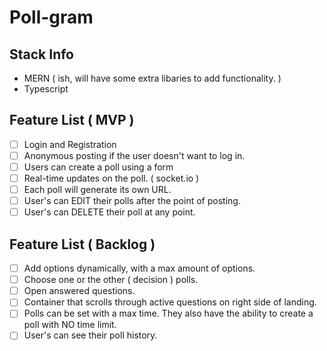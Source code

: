 # Poll-gram

## Stack Info

-   MERN ( ish, will have some extra libaries to add functionality. )
-   Typescript

## Feature List ( MVP )

-   [ ] Login and Registration
-   [ ] Anonymous posting if the user doesn't want to log in.
-   [ ] Users can create a poll using a form
-   [ ] Real-time updates on the poll. ( socket.io )
-   [ ] Each poll will generate its own URL.
-   [ ] User's can EDIT their polls after the point of posting.
-   [ ] User's can DELETE their poll at any point.

## Feature List ( Backlog )

-   [ ] Add options dynamically, with a max amount of options.
-   [ ] Choose one or the other ( decision ) polls.
-   [ ] Open answered questions.
-   [ ] Container that scrolls through active questions on right side of landing.
-   [ ] Polls can be set with a max time. They also have the ability to create a poll with NO time limit.
-   [ ] User's can see their poll history.
